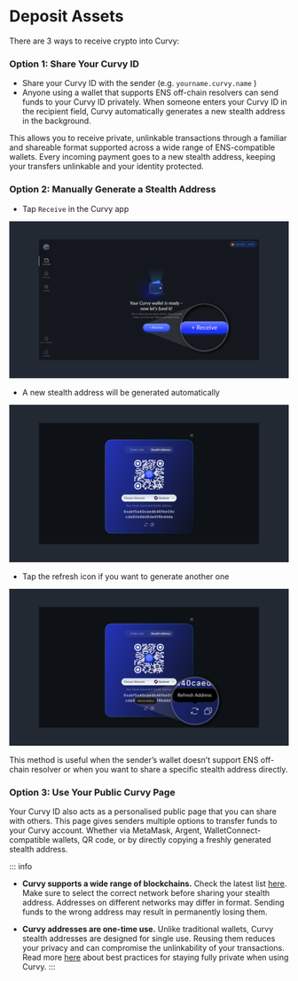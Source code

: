 # Deposit Assets

There are 3 ways to receive crypto into Curvy:

### Option 1: Share Your Curvy ID

- Share your Curvy ID with the sender (e.g. `yourname.curvy.name` )
- Anyone using a wallet that supports ENS off-chain resolvers can send funds to your Curvy ID privately.
When someone enters your Curvy ID in the recipient field, Curvy automatically generates a new stealth address in the background.

This allows you to receive private, unlinkable transactions through a familiar and shareable format supported across a wide range of ENS-compatible wallets. Every incoming payment goes to a new stealth address, keeping your transfers unlinkable and your identity protected.

### Option 2: Manually Generate a Stealth Address

- Tap `Receive` in the Curvy app

![Receive1](./public/images/receive1.png)
  
- A new stealth address will be generated automatically

![Receive2](./public/images/receive2.png)
  
- Tap the refresh icon if you want to generate another one

![Receive3](./public/images/receive3.png)

This method is useful when the sender’s wallet doesn’t support ENS off-chain resolver or when you want to share a specific stealth address directly.

### Option 3: Use Your Public Curvy Page
Your Curvy ID also acts as a personalised public page that you can share with others.
This page gives senders multiple options to transfer funds to your Curvy account. Whether via MetaMask, Argent, WalletConnect-compatible wallets, QR code, or by directly copying a freshly generated stealth address.


::: info
- **Curvy supports a wide range of blockchains.**
Check the latest list [here](./wallets-and-networks.html#supported-networks).
Make sure to select the correct network before sharing your stealth address. Addresses on different networks may differ in format. 
Sending funds to the wrong address may result in permanently losing them.

- **Curvy addresses are one-time use.**
Unlike traditional wallets, Curvy stealth addresses are designed for single use.
Reusing them reduces your privacy and can compromise the unlinkability of your transactions.
Read more [here](./best-practices-for-maximum-pivacy.html) about best practices for staying fully private when using Curvy.
:::
